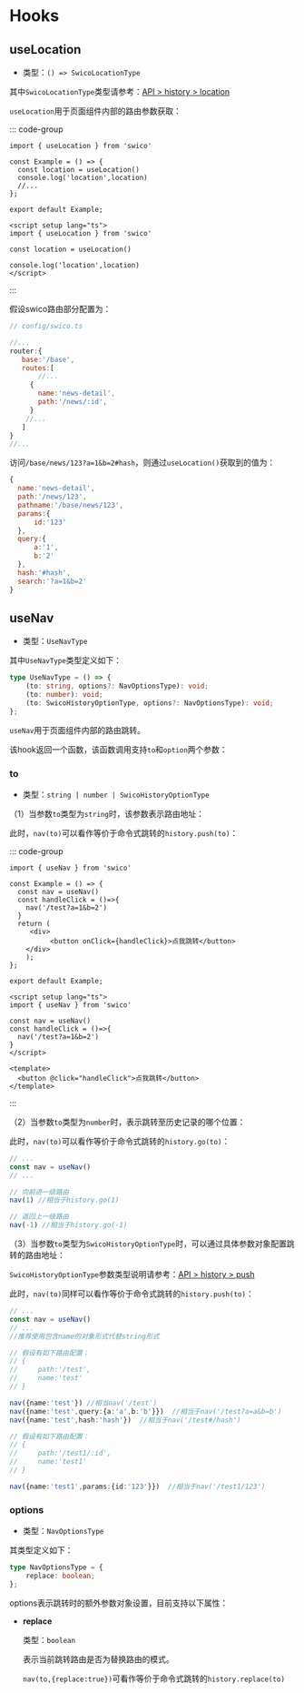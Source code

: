 # Hooks

## useLocation


- 类型：`() => SwicoLocationType`

其中`SwicoLocationType`类型请参考：[API > history > location]


`useLocation`用于页面组件内部的路由参数获取：

::: code-group

```tsx [react]
import { useLocation } from 'swico'

const Example = () => {
  const location = useLocation()
  console.log('location',location)
  //...  
};

export default Example;
```


```vue [vue]
<script setup lang="ts">
import { useLocation } from 'swico'

const location = useLocation()

console.log('location',location)
</script>

```
:::

假设swico路由部分配置为：

```js
// config/swico.ts

//... 
router:{
   base:'/base',
   routes:[
       //...
     {
       name:'news-detail',
       path:'/news/:id',
     }
    //...
   ] 
}
//... 
```

访问`/base/news/123?a=1&b=2#hash`，则通过`useLocation()`获取到的值为：
```js
{
  name:'news-detail',
  path:'/news/123',
  pathname:'/base/news/123',
  params:{
      id:'123'
  },
  query:{
      a:'1',
      b:'2'
  },  
  hash:'#hash',
  search:'?a=1&b=2'
}
```

## useNav

- 类型：`UseNavType`

其中`UseNavType`类型定义如下：

```typescript
type UseNavType = () => {
    (to: string, options?: NavOptionsType): void;
    (to: number): void;
    (to: SwicoHistoryOptionType, options?: NavOptionsType): void;
};

```

`useNav`用于页面组件内部的路由跳转。

该hook返回一个函数，该函数调用支持`to`和`option`两个参数：

### to

- 类型：`string | number | SwicoHistoryOptionType`

（1）当参数`to`类型为`string`时，该参数表示路由地址：

此时，`nav(to)`可以看作等价于命令式跳转的`history.push(to)`：

::: code-group

```tsx [react]
import { useNav } from 'swico'

const Example = () => {
  const nav = useNav()  
  const handleClick = ()=>{
    nav('/test?a=1&b=2')
  }
  return (
     <div>
          <button onClick={handleClick}>点我跳转</button>
    </div>
    );
};

export default Example;
```

```vue
<script setup lang="ts">
import { useNav } from 'swico'

const nav = useNav()
const handleClick = ()=>{
  nav('/test?a=1&b=2')
}
</script>

<template>
  <button @click="handleClick">点我跳转</button>
</template>

```
:::

（2）当参数`to`类型为`number`时，表示跳转至历史记录的哪个位置：

此时，`nav(to)`可以看作等价于命令式跳转的`history.go(to)`：

```typescript
// ...
const nav = useNav()
// ...

// 向前进一级路由
nav(1) //相当于history.go(1)

// 返回上一级路由
nav(-1) //相当于history.go(-1)
```

（3）当参数`to`类型为`SwicoHistoryOptionType`时，可以通过具体参数对象配置跳转的路由地址：

`SwicoHistoryOptionType`参数类型说明请参考：[API > history > push]

此时，`nav(to)`同样可以看作等价于命令式跳转的`history.push(to)`：

```typescript
// ...
const nav = useNav()
// ...
//推荐使用包含name的对象形式代替string形式

// 假设有如下路由配置：
// {
//     path:'/test',
//     name:'test'        
// }

nav({name:'test'}) //相当nav('/test')
nav({name:'test',query:{a:'a',b:'b'}})  //相当于nav('/test?a=a&b=b')
nav({name:'test',hash:'hash'})  //相当于nav('/test#/hash')

// 假设有如下路由配置：
// {
//     path:'/test1/:id',
//     name:'test1'        
// }

nav({name:'test1',params:{id:'123'}})  //相当于nav('/test1/123')
```


### options

- 类型：`NavOptionsType`

其类型定义如下：

```typescript
type NavOptionsType = {
    replace: boolean;
};
```

options表示跳转时的额外参数对象设置，目前支持以下属性：

- **replace**  

  类型：`boolean`

   表示当前跳转路由是否为替换路由的模式。

  `nav(to,{replace:true})`可看作等价于命令式跳转的`history.replace(to)`


[API > history > push]:/history#push
[API > history > location]:/history#location
